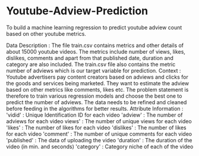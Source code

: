 # Youtube-Adview-Prediction
To build a machine learning regression to predict youtube adview count based
on other youtube metrics.

Data Description :
  The file train.csv contains metrics and other details of about 15000 youtube videos. The metrics include number of views, likes, dislikes, comments and apart from that published date, duration and category are also included. The train.csv file also contains the metric number of adviews which is our target variable for prediction.
Context :
    Youtube advertisers pay content creators based on adviews and clicks for the goods and services being marketed. They want to estimate the adview based on other metrics like comments, likes etc. The problem statement is therefore to train various regression models and choose the best one to predict the number of adviews. The data needs to be refined and cleaned before feeding in the algorithms for better results.
Attribute Information :
      'vidid' : Unique Identification ID for each video
      'adview' : The number of adviews for each video
      views' : The number of unique views for each video
      'likes' : The number of likes for each video
      'dislikes' : The number of likes for each video
      'comment' : The number of unique comments for each video
      'published' : The data of uploading the video
      'duration' : The duration of the video (in min. and seconds)
      'category' : Category niche of each of the video
